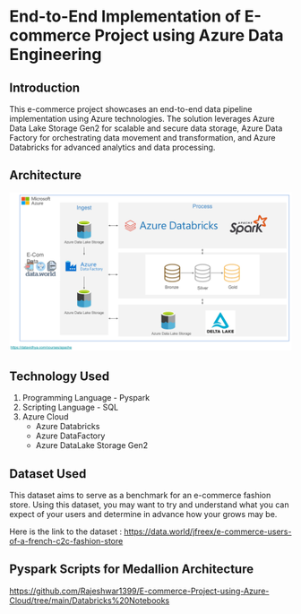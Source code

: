# End-to-End Implementation of E-commerce Project using Azure Data Engineering

## Introduction
This e-commerce project showcases an end-to-end data pipeline implementation using Azure technologies. The solution leverages Azure Data Lake Storage Gen2 for scalable and secure data storage, Azure Data Factory for orchestrating data movement and transformation, and Azure Databricks for advanced analytics and data processing.

## Architecture
![Project Architecture](Architecture.jpg)

## Technology Used
1. Programming Language - Pyspark
2. Scripting Language - SQL
3. Azure Cloud
   - Azure Databricks
   - Azure DataFactory
   - Azure DataLake Storage Gen2
  
## Dataset Used
This dataset aims to serve as a benchmark for an e-commerce fashion store. Using this dataset, you may want to try and understand what you can expect of your users and determine in advance how your grows may be.

Here is the link to the dataset : https://data.world/jfreex/e-commerce-users-of-a-french-c2c-fashion-store

## Pyspark Scripts for Medallion Architecture
https://github.com/Rajeshwar1399/E-commerce-Project-using-Azure-Cloud/tree/main/Databricks%20Notebooks

